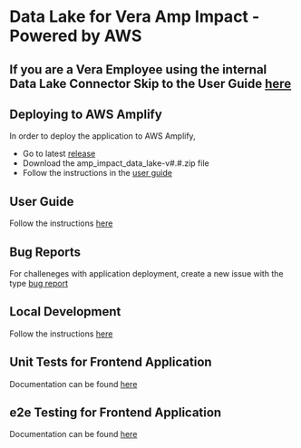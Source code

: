 # Data Lake for Vera Amp Impact - Powered by AWS

## If you are a Vera Employee using the internal Data Lake Connector Skip to the User Guide  <a href="https://github.com/Vera-Solutions-Org/Data-Lake-for-Amp-Impact/blob/main/docs/UserGuide.md">here</a>

## Deploying to AWS Amplify

In order to deploy the application to AWS Amplify,

- Go to latest <a href="https://github.com/Vera-Solutions-Org/Data-Lake-for-Amp-Impact/releases/latest">release</a>
- Download the amp_impact_data_lake-v#.#.zip file
- Follow the instructions in the <a href="https://github.com/Vera-Solutions-Org/Data-Lake-for-Amp-Impact/blob/main/docs/UserGuide.md">user guide</a>

## User Guide

Follow the instructions <a href="https://github.com/Vera-Solutions-Org/Data-Lake-for-Amp-Impact/blob/main/docs/UserGuide.md">here</a>

## Bug Reports

For challeneges with application deployment, create a new issue with the type <a href="https://github.com/Vera-Solutions-Org/Data-Lake-for-Amp-Impact/issues/new/choose">bug report</a>

## Local Development

Follow the instructions <a href="https://github.com/Vera-Solutions-Org/Data-Lake-for-Amp-Impact/blob/main/docs/Development.md">here</a>

## Unit Tests for Frontend Application

Documentation can be found <a href="https://github.com/Vera-Solutions-Org/Data-Lake-for-Amp-Impact/blob/main/docs/UnitTests.md">here</a>

## e2e Testing for Frontend Application

Documentation can be found <a href="https://github.com/Vera-Solutions-Org/Data-Lake-for-Amp-Impact/blob/main/docs/e2eTesting.md">here</a>
